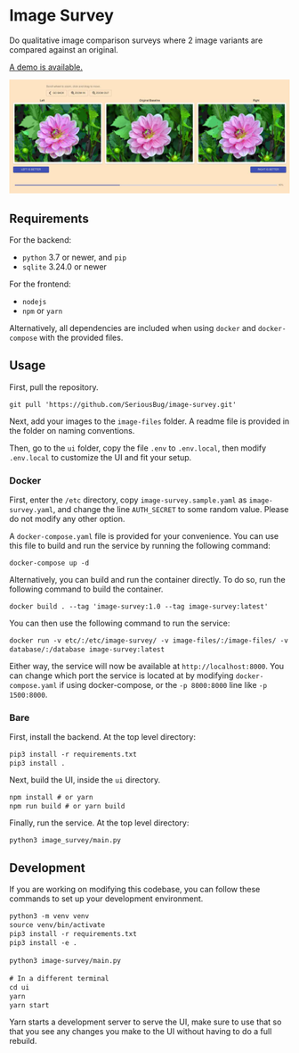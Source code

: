 # Image Survey

Do qualitative image comparison surveys where 2 image variants are compared against an original.

[A demo is available.](https://imagesurvey.kaangenc.me/)

![Example screenshot of the comparison UI.](misc/screenshot-vote.jpg)

## Requirements

For the backend:

* `python` 3.7 or newer, and `pip`
* `sqlite` 3.24.0 or newer

For the frontend:

* `nodejs`
* `npm` or `yarn`

Alternatively, all dependencies are included when using `docker` and
`docker-compose` with the provided files.

## Usage

First, pull the repository.

``` shell
git pull 'https://github.com/SeriousBug/image-survey.git'
```

Next, add your images to the `image-files` folder. A readme file is provided in
the folder on naming conventions.

Then, go to the `ui` folder, copy the file `.env` to `.env.local`, then modify
`.env.local` to customize the UI and fit your setup.


### Docker

First, enter the `/etc` directory, copy `image-survey.sample.yaml` as
`image-survey.yaml`, and change the line `AUTH_SECRET` to some random value.
Please do not modify any other option.

A `docker-compose.yaml` file is provided for your convenience. You can use this
file to build and run the service by running the following command:

``` shell
docker-compose up -d
```

Alternatively, you can build and run the container directly. To do so, run the following command to build the container.

``` shell
docker build . --tag 'image-survey:1.0 --tag image-survey:latest'
```

You can then use the following command to run the service:

``` shell
docker run -v etc/:/etc/image-survey/ -v image-files/:/image-files/ -v database/:/database image-survey:latest
```

Either way, the service will now be available at `http://localhost:8000`. You
can change which port the service is located at by modifying
`docker-compose.yaml` if using docker-compose, or the `-p 8000:8000` line like `-p 1500:8000`.


### Bare

First, install the backend. At the top level directory:

``` shell
pip3 install -r requirements.txt
pip3 install .
```

Next, build the UI, inside the `ui` directory.

``` shell
npm install # or yarn
npm run build # or yarn build
```


Finally, run the service. At the top level directory:

``` shell
python3 image_survey/main.py
```

## Development

If you are working on modifying this codebase, you can follow these commands to set up your development environment.

```shell script
python3 -m venv venv
source venv/bin/activate
pip3 install -r requirements.txt
pip3 install -e .

python3 image-survey/main.py

# In a different terminal
cd ui
yarn
yarn start
```

Yarn starts a development server to serve the UI, make sure to use that so that
you see any changes you make to the UI without having to do a full rebuild.
